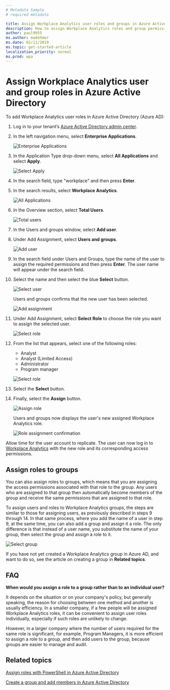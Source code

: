 ```yaml
---
# Metadata Sample
# required metadata

title: Assign Workplace Analytics user roles and groups in Azure Active Directory (AAD)
description: How to assign Workplace Analytics roles and group permissions in Azure Active Directory (AAD)
author: paul9955
ms.author: madehmer
ms.date: 02/11/2019
ms.topic: get-started-article
localization_priority: normal 
ms.prod: wpa
---
```


# Assign Workplace Analytics user and group roles in Azure Active Directory

To add Workplace Analytics user roles in Azure Active Directory (Azure AD):

1. Log in to your tenant’s [Azure Active Directory admin center](https://aad.portal.azure.com).

2. In the left navigation menu, select **Enterprise Applications**.

    ![Enterprise Applications](../images/WpA/Use/enterprise-applications-1.png)

3. In the Application Type drop-down menu, select **All Applications** and select **Apply**.

    ![Select Apply](../images/WpA/Use/apply-button_90.png)

4. In the search field, type "workplace" and then press **Enter**.

5. In the search results, select **Workplace Analytics**.

    ![All Applications](../images/WpA/Use/all-applications-2.png)

6. In the Overview section, select **Total Users**.

    ![Total users](../images/WpA/Use/total-users-3.png)

7. In the Users and groups window, select **Add user**.

8. Under Add Assignment, select **Users and groups**.

   ![Add user](../images/WpA/Use/add-user-4.png)

9. In the search field under Users and Groups, type the name of the user to assign the required permissions and then press **Enter**. The user name will appear under the search field.

10. Select the name and then select the blue **Select** button.

      ![Select user](../images/WpA/Use/select-user-5.png)

    Users and groups confirms that the new user has been selected.

       ![Add assignment](../images/WpA/Use/user-selected-6.png)

11. Under Add Assignment, select **Select Role** to choose the role you want to assign the selected user.

      ![Select role](../images/WpA/Use/select-role-7.png)

12. From the list that appears, select one of the following roles:
    <ul>
    <li>Analyst</li>
    <li>Analyst (Limited Access)</li>
    <li>Administrator</li>
    <li>Program manager</li></ul>

    ![Select role](../images/WpA/Use/select-role-8.png)

13. Select the **Select** button.

14. Finally, select the **Assign** button.

     ![Assign role](../images/WpA/Use/assign-role-9.png)

    Users and groups now displays the user's new assigned Workplace Analytics role.

       ![Role assignment confirmation](../images/WpA/Use/new-role-assigned-10.png)

Allow time for the user account to replicate. The user can now log in to [Workplace Analytics](https://workplaceanalytics.office.com) with the new role and its corresponding access permissions.

## Assign roles to groups

You can also assign roles to groups, which means that you are assigning the access permissions associated with that role to the group. Any users who are assigned to that group then automatically become members of the group and receive the same permissions that are assigned to that role.

To assign users and roles to Workplace Analytics groups, the steps are similar to those for assigning users, as previously described in steps 9 through 14. In that same process, where you add the name of a user in step 9, at the same time, you can also add a group and assign it a role. The only difference is that instead of a user name, you substitute the name of your group, then select the group and assign a role to it.

   ![Select group](../images/WpA/Use/select-group-b.png)

If you have not yet created a Workplace Analytics group in Azure AD, and want to do so, see the article on creating a group in **Related topics**.

## FAQ

**When would you assign a role to a group rather than to an individual user?**

It depends on the situation or on your company's policy, but generally speaking, the reason for choosing between one method and another is usually efficiency. In a smaller company, if a few people will be assigned Workplace Analytics roles, it can be convenient to assign user roles individually, especially if such roles are unlikely to change.

However, in a larger company where the number of users required for the same role is significant, for example, Program Managers, it is more efficient to assign a role to a group, and then add users to the group, because groups are easier to manage and audit.

## Related topics

[Assign roles with PowerShell in Azure Active Directory](https://docs.microsoft.com/workplace-analytics/use/using-powershell-to-assign-roles)

[Create a group and add members in Azure Active Directory](https://docs.microsoft.com/azure/active-directory/fundamentals/active-directory-groups-create-azure-portal)